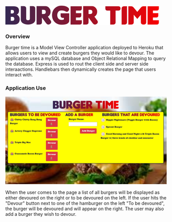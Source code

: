 ![Burger Time](public/assets/images/burgertime.png)

### Overview

Burger time is a Model View Controller application deployed to Heroku that allows users to view and create burgers they would like to devour.  The application uses a mySQL database and Object Relational Mapping to query the database.   Express is used to rout the client side and server side interaactions.  Handlebars then dynamically creates the page that users interact with.  

### Application Use

![Burger Time App](public/assets/images/burgertime.jpg)

When the user comes to the page a list of all burgers will be displayed as either devoured on the right or to be devoured on the left.  If the user hits the "Devour" button next to one of the hamburger on the left "To be devoured", the burger will be devoured and will appear on the right.  The user may also add a burger they wish to devour.  
